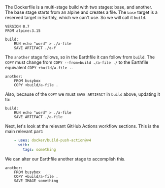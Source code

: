 The Dockerfile is a multi-stage build with two stages: base, and another. The base stage starts from an alpine and creates a file. The `base` target is a reserved target in Earthly, which we can't use. So we will call it `build`.

```Earthfile
VERSION 0.7
FROM alpine:3.15

build:
    RUN echo "word" > ./a-file
    SAVE ARTIFACT ./a-f
```

The `another` stage follows, so in the Earthfile it can follow from `build`. The `COPY` must change from `COPY --from=build ./a-file ./` to the Earthfile equivalent `COPY +build/a-file .`.

```Earthfile
another:
    FROM busybox
    COPY +build/a-file .
```

Also, because of the `COPY` we must `SAVE ARTIFACT` in `build` above, updating it to:

```Earthfile
build:
    RUN echo "word" > ./a-file
    SAVE ARTIFACT ./a-file
```

Next, let's look at the relevant GitHub Actions workflow sections. This is the main relevant part:

```yaml
    - uses: docker/build-push-action@v4
      with:
        tags: something
```

We can alter our Earthfile another stage to accomplish this.

```Earthfile
another:
    FROM busybox
    COPY +build/a-file .
    SAVE IMAGE something
```
